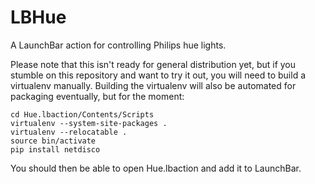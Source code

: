 # LBHue
A LaunchBar action for controlling Philips hue lights.

Please note that this isn't ready for general distribution yet, but if
you stumble on this repository and want to try it out, you will need
to build a virtualenv manually.  Building the virtualenv will also be
automated for packaging eventually, but for the moment:

```
cd Hue.lbaction/Contents/Scripts
virtualenv --system-site-packages .
virtualenv --relocatable .
source bin/activate
pip install netdisco
```

You should then be able to open Hue.lbaction and add it to LaunchBar.
